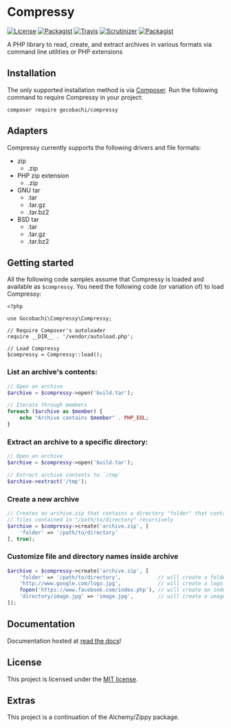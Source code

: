 # Compressy

[![License](https://img.shields.io/packagist/l/gocobachi/compressy.svg?style=flat-square)](https://github.com/gocobachi/compressy/blob/master/LICENSE)
[![Packagist](https://img.shields.io/packagist/v/gocobachi/compressy.svg?style=flat-square)](https://packagist.org/packages/gocobachi/compressy)
[![Travis](https://img.shields.io/travis/gocobachi/compressy.svg?style=flat-square)](https://travis-ci.org/gocobachi/compressy)
[![Scrutinizer](https://img.shields.io/scrutinizer/g/gocobachi/compressy.svg?style=flat-square)](https://scrutinizer-ci.com/g/gocobachi/compressy/)
[![Packagist](https://img.shields.io/packagist/dt/gocobachi/compressy.svg?style=flat-square)](https://packagist.org/packages/gocobachi/compressy/stats)

A PHP library to read, create, and extract archives in various formats via command line utilities or PHP extensions

## Installation

The only supported installation method is via [Composer](https://getcomposer.org). Run the following command to require Compressy in your project:

```
composer require gocobachi/compressy
```

## Adapters

Compressy currently supports the following drivers and file formats:

- zip
  - .zip
- PHP zip extension
  - .zip
- GNU tar
  - .tar
  - .tar.gz
  - .tar.bz2
- BSD tar
  - .tar
  - .tar.gz
  - .tar.bz2

## Getting started

All the following code samples assume that Compressy is loaded and available as `$compressy`. You need the following code (or variation of) to load Compressy:

```
<?php

use Gocobachi\Compressy\Compressy;

// Require Composer's autoloader
require __DIR__ . '/vendor/autoload.php';

// Load Compressy
$compressy = Compressy::load();
```

### List an archive's contents:

```php
// Open an archive
$archive = $compressy->open('build.tar');

// Iterate through members
foreach ($archive as $member) {
    echo "Archive contains $member" . PHP_EOL;
}
```

### Extract an archive to a specific directory:

```php
// Open an archive
$archive = $compressy->open('build.tar');

// Extract archive contents to `/tmp`
$archive->extract('/tmp');
```

### Create a new archive

```php
// Creates an archive.zip that contains a directory "folder" that contains
// files contained in "/path/to/directory" recursively
$archive = $compressy->create('archive.zip', [
    'folder' => '/path/to/directory'
], true);
```

### Customize file and directory names inside archive

```php
$archive = $compressy->create('archive.zip', [
    'folder' => '/path/to/directory',            // will create a folder at root
    'http://www.google.com/logo.jpg',            // will create a logo.jpg file at root
    fopen('https://www.facebook.com/index.php'), // will create an index.php at root
    'directory/image.jpg' => 'image.jpg',        // will create a image.jpg in 'directory' folder
]);
```

## Documentation

Documentation hosted at [read the docs](https://compressy.dev/)!

## License

This project is licensed under the [MIT license](http://opensource.org/licenses/MIT).

## Extras

This project is a continuation of the Alchemy/Zippy package.
